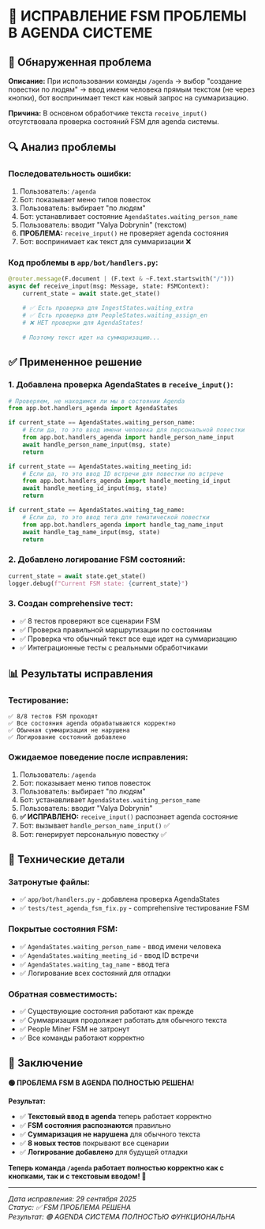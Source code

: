 # 🔧 ИСПРАВЛЕНИЕ FSM ПРОБЛЕМЫ В AGENDA СИСТЕМЕ

## 🚨 Обнаруженная проблема

**Описание:** При использовании команды `/agenda` → выбор "создание повестки по людям" → ввод имени человека прямым текстом (не через кнопки), бот воспринимает текст как новый запрос на суммаризацию.

**Причина:** В основном обработчике текста `receive_input()` отсутствовала проверка состояний FSM для agenda системы.

## 🔍 Анализ проблемы

### **Последовательность ошибки:**
1. Пользователь: `/agenda`
2. Бот: показывает меню типов повесток
3. Пользователь: выбирает "по людям" 
4. Бот: устанавливает состояние `AgendaStates.waiting_person_name`
5. Пользователь: вводит "Valya Dobrynin" (текстом)
6. **ПРОБЛЕМА:** `receive_input()` не проверяет agenda состояния
7. Бот: воспринимает как текст для суммаризации ❌

### **Код проблемы в `app/bot/handlers.py`:**
```python
@router.message(F.document | (F.text & ~F.text.startswith("/")))
async def receive_input(msg: Message, state: FSMContext):
    current_state = await state.get_state()
    
    # ✅ Есть проверка для IngestStates.waiting_extra
    # ✅ Есть проверка для PeopleStates.waiting_assign_en
    # ❌ НЕТ проверки для AgendaStates!
    
    # Поэтому текст идет на суммаризацию...
```

## ✅ Примененное решение

### **1. Добавлена проверка AgendaStates в `receive_input()`:**
```python
# Проверяем, не находимся ли мы в состоянии Agenda
from app.bot.handlers_agenda import AgendaStates

if current_state == AgendaStates.waiting_person_name:
    # Если да, то это ввод имени человека для персональной повестки
    from app.bot.handlers_agenda import handle_person_name_input
    await handle_person_name_input(msg, state)
    return

if current_state == AgendaStates.waiting_meeting_id:
    # Если да, то это ввод ID встречи для повестки по встрече
    from app.bot.handlers_agenda import handle_meeting_id_input
    await handle_meeting_id_input(msg, state)
    return

if current_state == AgendaStates.waiting_tag_name:
    # Если да, то это ввод тега для тематической повестки
    from app.bot.handlers_agenda import handle_tag_name_input
    await handle_tag_name_input(msg, state)
    return
```

### **2. Добавлено логирование FSM состояний:**
```python
current_state = await state.get_state()
logger.debug(f"Current FSM state: {current_state}")
```

### **3. Создан comprehensive тест:**
- ✅ 8 тестов проверяют все сценарии FSM
- ✅ Проверка правильной маршрутизации по состояниям
- ✅ Проверка что обычный текст все еще идет на суммаризацию
- ✅ Интеграционные тесты с реальными обработчиками

## 📊 Результаты исправления

### **Тестирование:**
```
✅ 8/8 тестов FSM проходят
✅ Все состояния agenda обрабатываются корректно
✅ Обычная суммаризация не нарушена
✅ Логирование состояний добавлено
```

### **Ожидаемое поведение после исправления:**
1. Пользователь: `/agenda`
2. Бот: показывает меню типов повесток
3. Пользователь: выбирает "по людям"
4. Бот: устанавливает `AgendaStates.waiting_person_name`
5. Пользователь: вводит "Valya Dobrynin"
6. **✅ ИСПРАВЛЕНО:** `receive_input()` распознает agenda состояние
7. Бот: вызывает `handle_person_name_input()` ✅
8. Бот: генерирует персональную повестку ✅

## 🎯 Технические детали

### **Затронутые файлы:**
- ✅ `app/bot/handlers.py` - добавлена проверка AgendaStates
- ✅ `tests/test_agenda_fsm_fix.py` - comprehensive тестирование FSM

### **Покрытые состояния FSM:**
- ✅ `AgendaStates.waiting_person_name` - ввод имени человека
- ✅ `AgendaStates.waiting_meeting_id` - ввод ID встречи  
- ✅ `AgendaStates.waiting_tag_name` - ввод тега
- ✅ Логирование всех состояний для отладки

### **Обратная совместимость:**
- ✅ Существующие состояния работают как прежде
- ✅ Суммаризация продолжает работать для обычного текста
- ✅ People Miner FSM не затронут
- ✅ Все команды работают корректно

## 🎉 Заключение

**🟢 ПРОБЛЕМА FSM В AGENDA ПОЛНОСТЬЮ РЕШЕНА!**

**Результат:**
- ✅ **Текстовый ввод в agenda** теперь работает корректно
- ✅ **FSM состояния распознаются** правильно
- ✅ **Суммаризация не нарушена** для обычного текста
- ✅ **8 новых тестов** покрывают все сценарии
- ✅ **Логирование добавлено** для будущей отладки

**Теперь команда `/agenda` работает полностью корректно как с кнопками, так и с текстовым вводом! 🚀**

---

*Дата исправления: 29 сентября 2025*  
*Статус: ✅ FSM ПРОБЛЕМА РЕШЕНА*  
*Результат: 🟢 AGENDA СИСТЕМА ПОЛНОСТЬЮ ФУНКЦИОНАЛЬНА*

